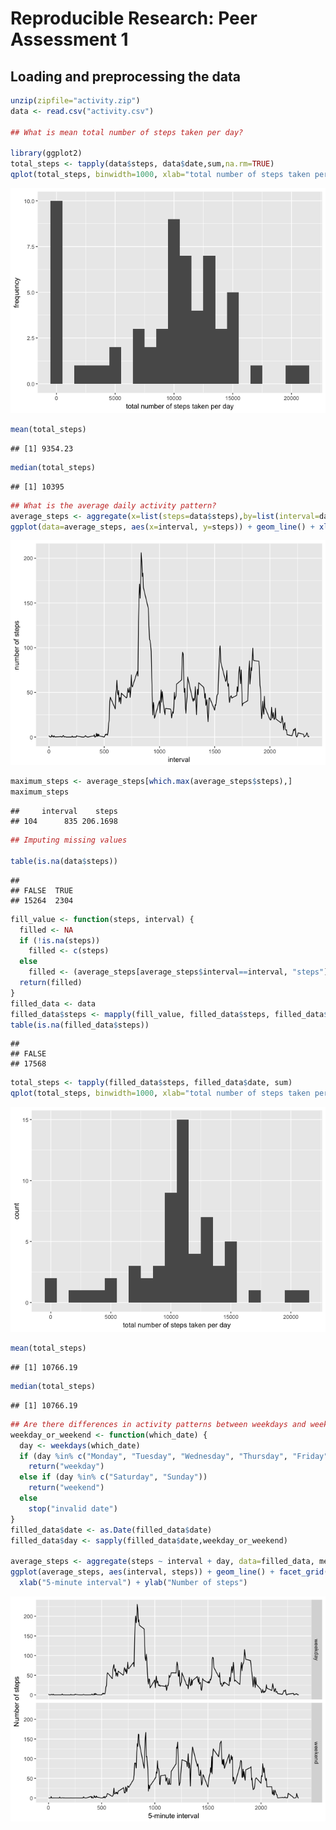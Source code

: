 # Reproducible Research: Peer Assessment 1


## Loading and preprocessing the data


```r
unzip(zipfile="activity.zip")
data <- read.csv("activity.csv")

## What is mean total number of steps taken per day?

library(ggplot2)
total_steps <- tapply(data$steps, data$date,sum,na.rm=TRUE)
qplot(total_steps, binwidth=1000, xlab="total number of steps taken per day", ylab="frequency")
```

![](PA1_template_files/figure-html/unnamed-chunk-1-1.png)<!-- -->

```r
mean(total_steps)
```

```
## [1] 9354.23
```

```r
median(total_steps)
```

```
## [1] 10395
```

```r
## What is the average daily activity pattern?
average_steps <- aggregate(x=list(steps=data$steps),by=list(interval=data$interval),mean, na.rm=TRUE)
ggplot(data=average_steps, aes(x=interval, y=steps)) + geom_line() + xlab("interval") + ylab("number of steps")
```

![](PA1_template_files/figure-html/unnamed-chunk-1-2.png)<!-- -->

```r
maximum_steps <- average_steps[which.max(average_steps$steps),]
maximum_steps 
```

```
##     interval    steps
## 104      835 206.1698
```

```r
## Imputing missing values

table(is.na(data$steps))
```

```
## 
## FALSE  TRUE 
## 15264  2304
```

```r
fill_value <- function(steps, interval) {
  filled <- NA
  if (!is.na(steps))
    filled <- c(steps)
  else
    filled <- (average_steps[average_steps$interval==interval, "steps"])
  return(filled)
}
filled_data <- data
filled_data$steps <- mapply(fill_value, filled_data$steps, filled_data$interval)
table(is.na(filled_data$steps))
```

```
## 
## FALSE 
## 17568
```

```r
total_steps <- tapply(filled_data$steps, filled_data$date, sum)
qplot(total_steps, binwidth=1000, xlab="total number of steps taken per day")
```

![](PA1_template_files/figure-html/unnamed-chunk-1-3.png)<!-- -->

```r
mean(total_steps)
```

```
## [1] 10766.19
```

```r
median(total_steps)
```

```
## [1] 10766.19
```

```r
## Are there differences in activity patterns between weekdays and weekends?
weekday_or_weekend <- function(which_date) {
  day <- weekdays(which_date)
  if (day %in% c("Monday", "Tuesday", "Wednesday", "Thursday", "Friday"))
    return("weekday")
  else if (day %in% c("Saturday", "Sunday"))
    return("weekend")
  else
    stop("invalid date")
}
filled_data$date <- as.Date(filled_data$date)
filled_data$day <- sapply(filled_data$date,weekday_or_weekend)

average_steps <- aggregate(steps ~ interval + day, data=filled_data, mean)
ggplot(average_steps, aes(interval, steps)) + geom_line() + facet_grid(day ~ .) +
  xlab("5-minute interval") + ylab("Number of steps")
```

![](PA1_template_files/figure-html/unnamed-chunk-1-4.png)<!-- -->
